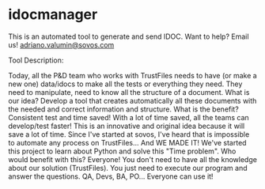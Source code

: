 # idocmanager


This is an automated tool to generate and send IDOC.
Want to help?
Email us!
adriano.valumin@sovos.com


Tool Description:

Today, all the P&D team who works with TrustFiles needs to have (or make a new one) data/idocs to make all the tests or everything they need.
They need to manipulate, need to know all the structure of a document.
What is our idea?
Develop a tool that creates automatically all these documents with the needed and correct information and structure.
What is the benefit?
Consistent test and time saved!
With a lot of time saved, all the teams can develop/test faster!
This is an innovative and original idea because it will save a lot of time.
Since I've started at sovos, I've heard that is impossible to automate any process on TrustFiles... And WE MADE IT!
We've started this project to learn about Python and solve this "Time problem".
Who would benefit with this?
Everyone!
You don't need to have all the knowledge about our solution (TrustFiles). You just need to execute our program and answer the questions.
QA, Devs, BA, PO... Everyone can use it!